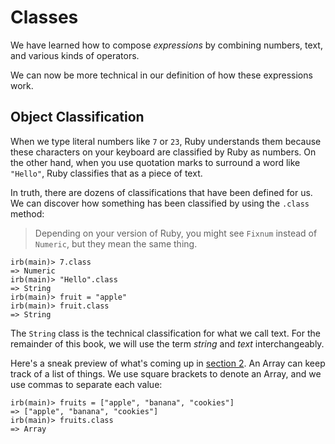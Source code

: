 # Classes

We have learned how to compose _expressions_ by combining
numbers, text, and various kinds of operators.

We can now be more technical in our definition of how these
expressions work.

## Object Classification

When we type literal numbers like `7` or `23`, Ruby understands them
because these characters on your keyboard are classified by Ruby
as numbers. On the other hand, when you use quotation marks to surround a word
like `"Hello"`, Ruby classifies that as a piece of text.

In truth, there are dozens of classifications that have been defined
for us.  We can discover how something has been classified
by using the `.class` method:

> Depending on your version of Ruby,
you might see `Fixnum` instead of
`Numeric`, but they mean the same thing.

``` irb
irb(main)> 7.class
=> Numeric
irb(main)> "Hello".class
=> String
irb(main)> fruit = "apple"
irb(main)> fruit.class
=> String
```

The `String` class is the technical classification for what we call text.
For the remainder of this book, we will use the term _string_ and
_text_ interchangeably.

Here's a sneak preview of what's coming up in [section 2](/2-ruby/2-lists).  An Array can keep track of a list of things.
 We use square brackets to denote an Array, and we use commas
 to separate each value:

``` irb
irb(main)> fruits = ["apple", "banana", "cookies"]
=> ["apple", "banana", "cookies"]
irb(main)> fruits.class
=> Array
```
